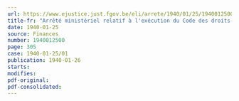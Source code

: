 ```yaml
---
url: https://www.ejustice.just.fgov.be/eli/arrete/1940/01/25/1940012500/justel
title-fr: "Arrêté ministériel relatif à l'exécution du Code des droits d'enregistrement, d'hypothèque et de greffe"
date: 1940-01-25
source: Finances
number: 1940012500
page: 305
case: 1940-01-25/01
publication: 1940-01-26
starts:
modifies:
pdf-original:
pdf-consolidated:
---
```


